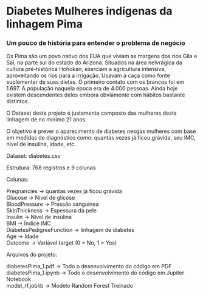 # Diabetes Mulheres indígenas da linhagem Pima

### Um pouco de história para entender o problema de negócio

Os Pima são um povo nativo dos EUA que viviam as margens dos rios Gila e Sal, na parte sul do estado do Arizona. Situados na área nelvrágica da cultura pré-histórica Hohokan, exerciam a agricultura intensiva, aproveitando os rios para a irrigação. Usavam a caça como fonte suplementar de suas dietas. O primeiro contato com os brancos foi em 1.697. A população naquela época era de 4.000 pessoas. Ainda hoje existem descendentes deles embora obviamente com hábitos bastante distintos.

O Dataset deste projeto é justamente composto das mulheres desta linhagem de no mínimo 21 anos.

O objetivo é prever o aparecimento de diabetes nesgas mulheres com base em medidas de diagnóstico como: quantas vezes já ficou grávida, seu IMC, nível de insulina, idade, etc.

Dataset: diabetes.csv

Estrutura: 768 registros e 9 colunas

Colunas:

Pregnancies -> quantas vezes já ficou grávida            
Glucose -> Nível de glicose                    
BloodPressure -> Pressão sanguínea            
SkinThickness -> Espessura da pele           
Insulin -> Nível de insulina                   
BMI -> Índice IMC                    
DiabetesPedigreeFunction -> linhagem de diabetes                                                                                                                       
Age -> Idade                                                                                                                                                        
Outcome -> Variável target (0 = No, 1 = Yes)                                                                                                                        

Arquivos do projeto: 
                                                                                                                                                                    
diabetesPima_1.pdf -> Todo o desenvolvimento do código em PDF                                                                                                       
diabetesPima_1.ipynb -> Todo o desenvolvimento do código em Jupiter Notebook                                                                                        
model_rf.joblib -> Modelo Random Forest Treinado                                                                                                                    





